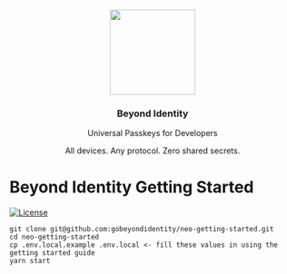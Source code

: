 <p align="center">
   <br/>
   <a href="https://developers.beyondidentity.com" target="_blank"><img src="https://user-images.githubusercontent.com/238738/178780350-489309c5-8fae-4121-a20b-562e8025c0ee.png" width="150px" ></a>
   <h3 align="center">Beyond Identity</h3>
   <p align="center">Universal Passkeys for Developers</p>
   <p align="center">
   All devices. Any protocol. Zero shared secrets.
   </p>
</p>

# Beyond Identity Getting Started

[![License](https://img.shields.io/badge/License-Apache%202.0-blue.svg)](https://opensource.org/licenses/Apache-2.0)

```
git clone git@github.com:gobeyondidentity/neo-getting-started.git
cd neo-getting-started
cp .env.local.example .env.local <- fill these values in using the getting started guide
yarn start
```
